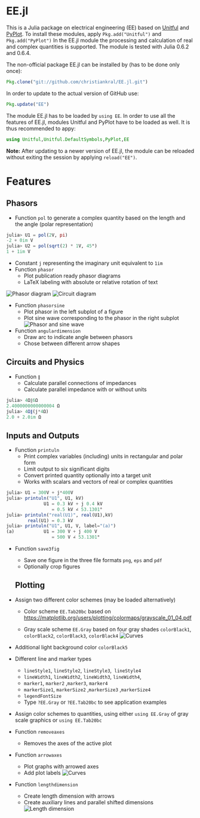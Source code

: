 # EE.jl

This is a Julia package on electrical engineering (EE) based on [Unitful](docs/Unitful.md) and [PyPlot](https://github.com/JuliaPy/PyPlot.jl). To install these modules, apply `Pkg.add("Unitful")` and `Pkg.add("PyPlot")`
In the EE.jl module the processing and calculation of real and complex quantities is supported. The module is tested with Julia 0.6.2 and 0.6.4.

The non-official package EE.jl can be installed by (has to be done only once):

```julia
Pkg.clone("git://github.com/christiankral/EE.jl.git")
```

In order to update to the actual version of GitHub use:

```julia
Pkg.update("EE")
```

The module EE.jl has to be loaded by `using EE`. In order to use all the features of EE.jl, modules Unitful and PyPlot have to be loaded as well. It is thus recommended to appy:

```julia
using Unitful,Unitful.DefaultSymbols,PyPlot,EE
```

**Note:**  After updating to a newer version of EE.jl, the module can be reloaded without exiting the session by applying `reload("EE")`.

# Features

## Phasors

- Function `pol` to generate a complex quantity based on the length and the angle (polar representation)
```julia
julia> U1 = pol(2V, pi)
-2 + 0im V
julia> U2 = pol(sqrt(2) * 1V, 45°)
1 + 1im V
```
- Constant `j` representing the imaginary unit equivalent to `1im`
- Function `phasor`
    - Plot publication ready phasor diagrams
    - LaTeX labeling with absolute or relative rotation of text

![Phasor diagram](https://raw.githubusercontent.com/christiankral/EE.jl/master/resources/phasordiagram.png?raw=true) ![Circuit diagram](https://raw.githubusercontent.com/christiankral/EE.jl/master/resources/RLcircuit.png?raw=true)
- Function `phasorsine`
    - Plot phasor in the left subplot of a figure
    - Plot sine wave corresponding to the phasor in the right subplot
![Phasor and sine wave](https://raw.githubusercontent.com/christiankral/EE.jl/master/resources/phasorsine.png?raw=true)
- Function `angulardimension`
    - Draw arc to indicate angle between phasors
    - Chose between different arrow shapes

## Circuits and Physics

- Function `∥`
    - Calculate parallel connections of impedances
    - Calculate parallel impedance with or without units
```julia
julia> 4Ω∥6Ω
2.4000000000000004 Ω
julia> 4Ω∥(j*4Ω)
2.0 + 2.0im Ω
```  

## Inputs and Outputs

- Function `printuln`
    - Print complex variables (including) units in rectangular and polar form
    - Limit output to six significant digits
    - Convert printed quantity optionally into a target unit
    - Works with scalars and vectors of real or complex quantities
```julia
julia> U1 = 300V + j*400V
julia> printuln("U1", U1, kV)
              U1 = 0.3 kV + j 0.4 kV
                 = 0.5 kV ∠ 53.1301°
julia> printuln("real(U1)", real(U1),kV)
        real(U1) = 0.3 kV
julia> printuln("U1", U1, V, label="(a)")
(a)           U1 = 300 V + j 400 V
                 = 500 V ∠ 53.1301°
```
- Function `save3fig`
    - Save one figure in the three file formats `png`, `eps` and `pdf`
    - Optionally crop figures

    ## Plotting

- Assign two different color schemes (may be loaded alternatively)
    - Color scheme `EE.Tab20bc` based on https://matplotlib.org/users/plotting/colormaps/grayscale_01_04.pdf

    - Gray scale scheme `EE.Gray` based on four gray shades
     `colorBlack1`, `colorBlack2`, `colorBlack3`, `colorBlack4`
![Curves](https://raw.githubusercontent.com/christiankral/EE.jl/master/resources/curves.png?raw=true)
- Additional light background color `colorBlack5`
- Different line and marker types
    - `lineStyle1`, `lineStyle2`, `lineStyle3`,` lineStyle4`
    - `lineWidth1`, `lineWidth2`, `lineWidth3`, `lineWidth4`,
    - `marker1`, `marker2` ,`marker3`, `marker4`
    - `markerSize1`, `markerSize2` ,`markerSize3` ,`markerSize4`
    - `legendFontSize`
    - Type `?EE.Gray` or `?EE.Tab20bc` to see application examples
- Assign color schemes to quantities, using either `using EE.Gray` of gray scale graphics or `using EE.Tab20bc`
- Function `removeaxes`
    - Removes the axes of the active plot
- Function `arrowaxes`
    - Plot graphs with arrowed axes
    - Add plot labels
![Curves](https://raw.githubusercontent.com/christiankral/EE.jl/master/resources/arrowaxes.png?raw=true)    
- Function `lengthdimension`
    - Create length dimension with arrows
    - Create auxiliary lines and parallel shifted dimensions
![Length dimension](https://raw.githubusercontent.com/christiankral/EE.jl/master/resources/lengthdimension.png?raw=true)    
